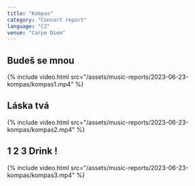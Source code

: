 ```yaml
---
title: "Kompas"
category: "Concert report"
language: "CZ"
venue: "Carpe Diem"
---
```


## Budeš se mnou
{% include video.html src="/assets/music-reports/2023-06-23-kompas/kompas1.mp4" %}

## Láska tvá
{% include video.html src="/assets/music-reports/2023-06-23-kompas/kompas2.mp4" %}

## 1 2 3 Drink !
{% include video.html src="/assets/music-reports/2023-06-23-kompas/kompas3.mp4" %}

